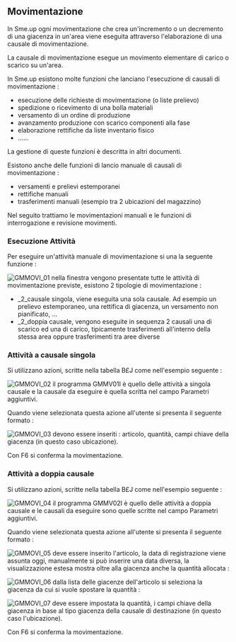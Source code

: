 ## Movimentazione
In Sme.up ogni movimentazione che crea un'incremento o un decremento di una giacenza in un'area viene eseguita attraverso l'elaborazione di una causale di movimentazione.

La causale di movimentazione esegue un movimento elementare di carico o scarico su un'area.

In Sme.up esistono molte funzioni che lanciano l'esecuzione di causali di movimentazione : 

- esecuzione delle richieste di movimentazione (o liste prelievo)
- spedizione o ricevimento di una bolla materiali
- versamento di un ordine di produzione
- avanzamento produzione con scarico componenti alla fase
- elaborazione rettifiche da liste inventario fisico
- ......

La gestione di queste funzioni è descritta in altri documenti.

Esistono anche delle funzioni di lancio manuale di causali di movimentazione : 

- versamenti e prelievi estemporanei
- rettifiche manuali
- trasferimenti manuali (esempio tra 2 ubicazioni del magazzino)

Nel seguito trattiamo le movimentazioni manuali e le funzioni di interrogazione e revisione movimenti.

### Esecuzione Attività
Per eseguire un'attività manuale di movimentazione si una la seguente funzione : 

![GMMOVI_01](https://doc.smeup.com/immagini/MBDOC_OPE-GMMOVI01/GMMOVI_01.png)
nella finestra vengono presentate tutte le attività di movimentazione previste, esistono 2 tipologie di movimentazione : 

- _2_causale singola, viene eseguita una sola causale. Ad esempio un prelievo estemporaneo, una rettifica di giacenza, un versamento non pianificato, ...
- _2_doppia causale, vengono eseguite in sequenza 2 causali una di scarico ed una di carico, tipicamente trasferimenti all'interno della stessa area oppure trasferimenti tra aree diverse


### Attività a causale singola
Si utilizzano azioni, scritte nella tabella B£J come nell'esempio seguente : 

![GMMOVI_02](https://doc.smeup.com/immagini/MBDOC_OPE-GMMOVI01/GMMOVI_02.png)
il programma GMMV01I è quello delle attività a singola causale e la causale da eseguire è quella scritta nel campo Parametri aggiuntivi.

Quando viene selezionata questa azione all'utente si presenta il seguente formato : 

![GMMOVI_03](https://doc.smeup.com/immagini/MBDOC_OPE-GMMOVI01/GMMOVI_03.png)
devono essere inseriti :  articolo, quantità, campi chiave della giacenza (in questo caso ubicazione).

Con F6 si conferma la movimentazione.

### Attività a doppia causale
Si utilizzano azioni, scritte nella tabella B£J come nell'esempio seguente : 

![GMMOVI_04](https://doc.smeup.com/immagini/MBDOC_OPE-GMMOVI01/GMMOVI_04.png)
il programma GMMV02I è quello delle attività a doppia causale e le causali da eseguire sono quelle scritte nel campo Parametri aggiuntivi.

Quando viene selezionata questa azione all'utente si presenta il seguente formato : 

![GMMOVI_05](https://doc.smeup.com/immagini/MBDOC_OPE-GMMOVI01/GMMOVI_05.png)
deve essere inserito l'articolo, la data di registrazione viene assunta oggi, manualmente si può inserire una data diversa, la visualizzazione estesa mostra oltre alla giacenza anche la quantità allocata : 

![GMMOVI_06](https://doc.smeup.com/immagini/MBDOC_OPE-GMMOVI01/GMMOVI_06.png)
dalla lista delle giacenze dell'articolo si seleziona la giacenza da cui si vuole spostare la quantità : 

![GMMOVI_07](https://doc.smeup.com/immagini/MBDOC_OPE-GMMOVI01/GMMOVI_07.png)
deve essere impostata la quantità, i campi chiave della giacenza in base al tipo giacenza della causale di destinazione (in questo caso l'ubicazione).

Con F6 si conferma la movimentazione.
